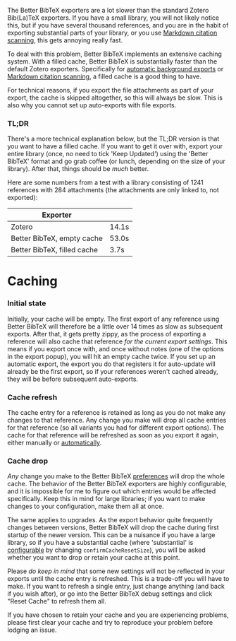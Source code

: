 The Better BibTeX exporters are a lot slower than the standard Zotero Bib(La)TeX exporters. If you have a small library,
you will not likely notice this, but if you have several thousand references, and you are in the habit of exporting
substantial parts of your library, or you use [Markdown citation scanning](https://atom.io/packages/zotero-citations),
this gets annoying really fast.

To deal with this problem, Better BibTeX implements an extensive caching system. With a filled cache, Better BibTeX is
substantially faster than the default Zotero exporters.  Specifically for [automatic background exports](push-and-pull)
or [Markdown citation scanning](https://atom.io/packages/zotero-citations), a filled cache is
a good thing to have.

For technical reasons, if you export the file attachments as part of your export, the cache is skipped altogether, so
this will always be slow. This is also why you cannot set up auto-exports with file exports.

### TL;DR

There's a more technical explanation below, but the TL;DR version is that you want to have a filled cache. If you want
to get it over with, export your entire library (once, no need to tick 'Keep Updated') using the 'Better BibTeX' format
and go grab coffee (or lunch, depending on the size of your library). After that, things should be *much* better.

Here are some numbers from a test with a library consisting of 1241 references with 284 attachments (the attachments are only linked to, not exported):

| Exporter                    |                      |
| --------------------        | -------------------- |
| Zotero                      | 14.1s                |
| Better BibTeX, empty cache  | 53.0s                |
| Better BibTeX, filled cache |  3.7s                |

# Caching


### Initial state

Initially, your cache will be empty. The first export of any reference using Better BibTeX will therefore be a little
over 14 times as slow as subsequent exports. After that, it gets pretty zippy, as the process of exporting a reference
will also cache that reference *for the current export settings*. This means if you export once with, and once without
notes (one of the options in the export popup), you will hit an empty cache twice. If you set up an automatic export,
the export you do that registers it for auto-update will already be the first export, so if your references weren't
cached already, they will be before subsequent auto-exports.

### Cache refresh

The cache entry for a reference is retained as long as you do not make any changes to that reference. Any change you
make will drop all cache entries for that reference (so all variants you had for different export options). The cache
for that reference will be refreshed as soon as you export it again, either manually or
[automatically](push-and-pull).

### Cache drop

*Any* change you make to the Better BibTeX [preferences](configuration) will drop the whole cache. The behavior of
the Better BibTeX exporters are highly configurable, and it is impossible for me to figure out which entries would be
affected specifically. Keep this in mind for large libraries; if you want to make changes to your configuration, make them all at once.

The same applies to upgrades. As the export behavior quite frequently changes between versions, Better BibTeX will drop
the cache during first startup of the newer version. This can be a nuisance if you have a large library, so if you have
a substantial cache (where 'substantial' is [configurable](configuration#hidden) by changing
`confirmCacheResetSize`), you will be asked whether you want to drop or retain your cache at this point.

Please *do keep in mind* that some new settings will not be reflected in your exports until the cache entry is
refreshed. This is a trade-off you will have to make. If you want to refresh a single entry, just change anything (and
back if you wish after), or go into the Better BibTeX debug settings and click "Reset Cache" to refresh them all.

If you have chosen to retain your cache and you are experiencing problems, please first clear your cache and try to
reproduce your problem before lodging an issue.
